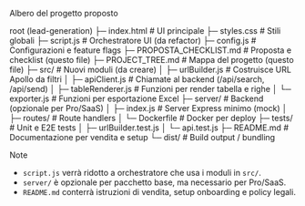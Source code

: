 Albero del progetto proposto

root (lead-generation)
├─ index.html                       # UI principale
├─ styles.css                       # Stili globali
├─ script.js                        # Orchestratore UI (da refactor)
├─ config.js                        # Configurazioni e feature flags
├─ PROPOSTA_CHECKLIST.md            # Proposta e checklist (questo file)
├─ PROJECT_TREE.md                  # Mappa del progetto (questo file)
├─ src/                             # Nuovi moduli (da creare)
│  ├─ urlBuilder.js                 # Costruisce URL Apollo da filtri
│  ├─ apiClient.js                  # Chiamate al backend (/api/search, /api/send)
│  ├─ tableRenderer.js              # Funzioni per render tabella e righe
│  └─ exporter.js                   # Funzioni per esportazione Excel
├─ server/                          # Backend (opzionale per Pro/SaaS)
│  ├─ index.js                      # Server Express minimo (mock)
│  ├─ routes/                       # Route handlers
│  └─ Dockerfile                    # Docker per deploy
├─ tests/                           # Unit e E2E tests
│  ├─ urlBuilder.test.js
│  └─ api.test.js
├─ README.md                        # Documentazione per vendita e setup
└─ dist/                            # Build output / bundling

Note
- `script.js` verrà ridotto a orchestratore che usa i moduli in `src/`.
- `server/` è opzionale per pacchetto base, ma necessario per Pro/SaaS.
- `README.md` conterrà istruzioni di vendita, setup onboarding e policy legali.
